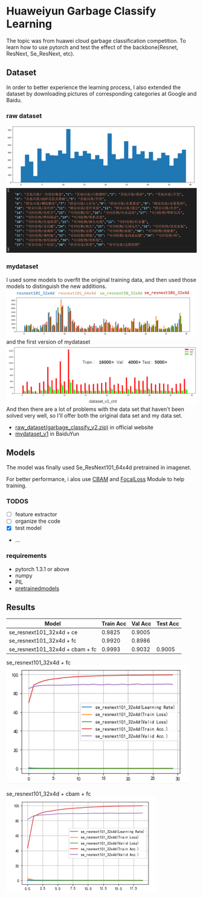 # Huaweiyun Garbage Classify Learning
 The topic was from huawei cloud garbage classification competition. 
 To learn how to use pytorch and test the effect of the backbone(Resnet, ResNext, Se_ResNext, etc).
 

 ## Dataset
 In order to better experience the learning process, I also extended the dataset by downloading pictures of corresponding categories at Google and Baidu.

### raw dataset
![raw_dataset_cnt](./images/raw_dataset_cnt.png)
![classes](./images/classes.png)

### mydataset
I used some models to overfit the original training data, and then used those models to distinguish the new additions.
![ext_data_cnt](./images/pretrain_model_ext.png)
and the first version of mydataset
![ext_data_cnt](./images/dataset_v1_cnt.png)
And then there are a lot of problems with the data set that haven't been solved very well, so I'll offer both the original data set and my data set.

- [raw_dataset(garbage_classify_v2.zip)](https://modelarts-competitions.obs.cn-north-1.myhuaweicloud.com/garbage_classify/dataset/garbage_classify_v2.zip) in official website
- [mydataset_v1](https://pan.baidu.com/s/1fzTWS5dVhEYHT9pLLZwn9A) in BaiduYun

## Models
The model was finally used Se_ResNext101_64x4d pretrained in imagenet.

For better performance, i alos use [CBAM](https://arxiv.org/pdf/1807.06521.pdf
) and [FocalLoss](https://arxiv.org/pdf/1708.02002.pdf
) Module to help training.

### TODOS
- [ ] feature extractor
- [ ] organize the code
- [x] test model  
- ...

### requirements
- pytorch 1.3.1 or above
- numpy
- PIL
- [pretrainedmodels](https://github.com/Cadene/pretrained-models.pytorch)



## Results

Model | Train Acc | Val Acc | Test Acc
-|-|-|-
se_resnext101_32x4d + ce | 0.9825 | 0.9005 | 
se_resnext101_32x4d + fc | 0.9920 | 0.8986 | 
se_resnext101_32x4d + cbam + fc | 0.9993 | 0.9032 | 0.9005

se_resnext101_32x4d + fc
![focalloss_train](./images/focalloss_fc_train_info.png)

se_resnext101_32x4d + cbam + fc
![cbam_focalloss_train](./images/se_resnext101_64x4d_cbam_fl.png)

